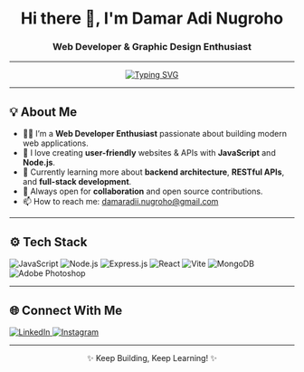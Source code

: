 <!-- Profil README GitHub -->

<h1 align="center">Hi there 👋, I'm Damar Adi Nugroho</h1>
<h3 align="center">Web Developer & Graphic Design Enthusiast</h3>

---

<p align="center">
<a href="https://git.io/typing-svg"><img src="https://readme-typing-svg.demolab.com?font=Fira+Code&weight=500&size=26&pause=1000&width=435&lines=Welcome+to+my+Github+profile;Enthusiast+in+web+developer;Enthusiast+in+graphic+design;Always+learning+and+growing" alt="Typing SVG" /></a>
</p>

---

## 💡 About Me

- 👨‍💻 I’m a **Web Developer Enthusiast** passionate about building modern web applications.
- 🚀 I love creating **user-friendly** websites & APIs with **JavaScript** and **Node.js**.
- 🌱 Currently learning more about **backend architecture**, **RESTful APIs**, and **full-stack development**.
- 🤝 Always open for **collaboration** and open source contributions.
- 📫 How to reach me: damaradii.nugroho@gmail.com

---

## ⚙️ Tech Stack

<p align="left">
  <img src="https://img.shields.io/badge/JavaScript-F7DF1E?style=flat&logo=javascript&logoColor=black" alt="JavaScript" />
  <img src="https://img.shields.io/badge/Node.js-339933?style=flat&logo=node.js&logoColor=white" alt="Node.js" />
  <img src="https://img.shields.io/badge/Express.js-000000?style=flat&logo=express&logoColor=white" alt="Express.js" />
  <img src="https://img.shields.io/badge/React-20232A?style=flat&logo=react&logoColor=61DAFB" alt="React" />
<img src="https://img.shields.io/badge/Vite-646CFF?style=flat&logo=vite&logoColor=white" alt="Vite" />
  <img src="https://img.shields.io/badge/MongoDB-47A248?style=flat&logo=mongodb&logoColor=white" alt="MongoDB" />
  <img src="https://img.shields.io/badge/Adobe%20Photoshop-31A8FF?style=flat&logo=adobephotoshop&logoColor=white" alt="Adobe Photoshop" />
</p>

---

## 🌐 Connect With Me

<p align="left">
  <a href="https://www.linkedin.com/in/damar-adi-nugroho-a79725331" target="_blank">
    <img src="https://img.shields.io/badge/LinkedIn-blue?style=flat&logo=linkedin" alt="LinkedIn" />
  </a>
  <a href="https://instagram.com/damar.an_" target="_blank">
    <img src="https://img.shields.io/badge/Instagram-E4405F?style=flat&logo=instagram&logoColor=white" alt="Instagram" />
  </a>
</p>

---

<p align="center">✨ Keep Building, Keep Learning! ✨</p>
